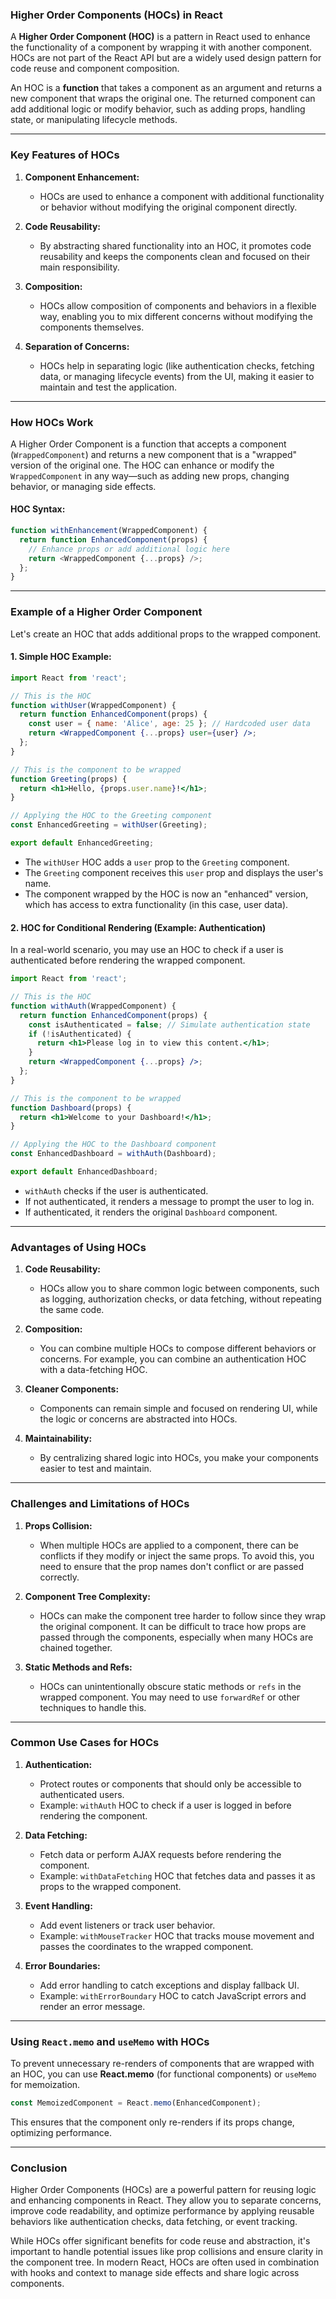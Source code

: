 ### **Higher Order Components (HOCs) in React**

A **Higher Order Component (HOC)** is a pattern in React used to enhance the functionality of a component by wrapping it with another component. HOCs are not part of the React API but are a widely used design pattern for code reuse and component composition.

An HOC is a **function** that takes a component as an argument and returns a new component that wraps the original one. The returned component can add additional logic or modify behavior, such as adding props, handling state, or manipulating lifecycle methods.

---

### **Key Features of HOCs**

1. **Component Enhancement:**
   - HOCs are used to enhance a component with additional functionality or behavior without modifying the original component directly.

2. **Code Reusability:**
   - By abstracting shared functionality into an HOC, it promotes code reusability and keeps the components clean and focused on their main responsibility.

3. **Composition:**
   - HOCs allow composition of components and behaviors in a flexible way, enabling you to mix different concerns without modifying the components themselves.

4. **Separation of Concerns:**
   - HOCs help in separating logic (like authentication checks, fetching data, or managing lifecycle events) from the UI, making it easier to maintain and test the application.

---

### **How HOCs Work**

A Higher Order Component is a function that accepts a component (`WrappedComponent`) and returns a new component that is a "wrapped" version of the original one. The HOC can enhance or modify the `WrappedComponent` in any way—such as adding new props, changing behavior, or managing side effects.

#### **HOC Syntax:**
```js
function withEnhancement(WrappedComponent) {
  return function EnhancedComponent(props) {
    // Enhance props or add additional logic here
    return <WrappedComponent {...props} />;
  };
}
```

---

### **Example of a Higher Order Component**

Let's create an HOC that adds additional props to the wrapped component.

#### **1. Simple HOC Example:**

```jsx
import React from 'react';

// This is the HOC
function withUser(WrappedComponent) {
  return function EnhancedComponent(props) {
    const user = { name: 'Alice', age: 25 }; // Hardcoded user data
    return <WrappedComponent {...props} user={user} />;
  };
}

// This is the component to be wrapped
function Greeting(props) {
  return <h1>Hello, {props.user.name}!</h1>;
}

// Applying the HOC to the Greeting component
const EnhancedGreeting = withUser(Greeting);

export default EnhancedGreeting;
```

- The `withUser` HOC adds a `user` prop to the `Greeting` component.
- The `Greeting` component receives this `user` prop and displays the user's name.
- The component wrapped by the HOC is now an "enhanced" version, which has access to extra functionality (in this case, user data).

#### **2. HOC for Conditional Rendering (Example: Authentication)**

In a real-world scenario, you may use an HOC to check if a user is authenticated before rendering the wrapped component.

```jsx
import React from 'react';

// This is the HOC
function withAuth(WrappedComponent) {
  return function EnhancedComponent(props) {
    const isAuthenticated = false; // Simulate authentication state
    if (!isAuthenticated) {
      return <h1>Please log in to view this content.</h1>;
    }
    return <WrappedComponent {...props} />;
  };
}

// This is the component to be wrapped
function Dashboard(props) {
  return <h1>Welcome to your Dashboard!</h1>;
}

// Applying the HOC to the Dashboard component
const EnhancedDashboard = withAuth(Dashboard);

export default EnhancedDashboard;
```

- `withAuth` checks if the user is authenticated.
- If not authenticated, it renders a message to prompt the user to log in.
- If authenticated, it renders the original `Dashboard` component.

---

### **Advantages of Using HOCs**

1. **Code Reusability:**
   - HOCs allow you to share common logic between components, such as logging, authorization checks, or data fetching, without repeating the same code.

2. **Composition:**
   - You can combine multiple HOCs to compose different behaviors or concerns. For example, you can combine an authentication HOC with a data-fetching HOC.

3. **Cleaner Components:**
   - Components can remain simple and focused on rendering UI, while the logic or concerns are abstracted into HOCs.

4. **Maintainability:**
   - By centralizing shared logic into HOCs, you make your components easier to test and maintain.

---

### **Challenges and Limitations of HOCs**

1. **Props Collision:**
   - When multiple HOCs are applied to a component, there can be conflicts if they modify or inject the same props. To avoid this, you need to ensure that the prop names don't conflict or are passed correctly.

2. **Component Tree Complexity:**
   - HOCs can make the component tree harder to follow since they wrap the original component. It can be difficult to trace how props are passed through the components, especially when many HOCs are chained together.

3. **Static Methods and Refs:**
   - HOCs can unintentionally obscure static methods or `refs` in the wrapped component. You may need to use `forwardRef` or other techniques to handle this.

---

### **Common Use Cases for HOCs**

1. **Authentication:**
   - Protect routes or components that should only be accessible to authenticated users.
   - Example: `withAuth` HOC to check if a user is logged in before rendering the component.

2. **Data Fetching:**
   - Fetch data or perform AJAX requests before rendering the component.
   - Example: `withDataFetching` HOC that fetches data and passes it as props to the wrapped component.

3. **Event Handling:**
   - Add event listeners or track user behavior.
   - Example: `withMouseTracker` HOC that tracks mouse movement and passes the coordinates to the wrapped component.

4. **Error Boundaries:**
   - Add error handling to catch exceptions and display fallback UI.
   - Example: `withErrorBoundary` HOC to catch JavaScript errors and render an error message.

---

### **Using `React.memo` and `useMemo` with HOCs**

To prevent unnecessary re-renders of components that are wrapped with an HOC, you can use **React.memo** (for functional components) or `useMemo` for memoization.

```jsx
const MemoizedComponent = React.memo(EnhancedComponent);
```

This ensures that the component only re-renders if its props change, optimizing performance.

---

### **Conclusion**

Higher Order Components (HOCs) are a powerful pattern for reusing logic and enhancing components in React. They allow you to separate concerns, improve code readability, and optimize performance by applying reusable behaviors like authentication checks, data fetching, or event tracking.

While HOCs offer significant benefits for code reuse and abstraction, it's important to handle potential issues like prop collisions and ensure clarity in the component tree. In modern React, HOCs are often used in combination with hooks and context to manage side effects and share logic across components.